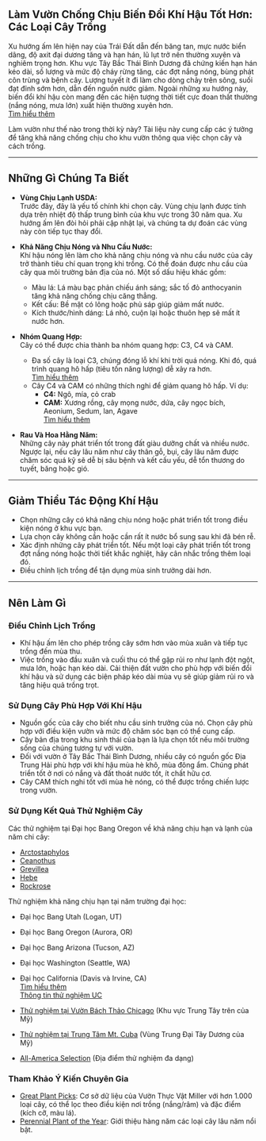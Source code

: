 ## Làm Vườn Chống Chịu Biến Đổi Khí Hậu Tốt Hơn: Các Loại Cây Trồng

Xu hướng ấm lên hiện nay của Trái Đất dẫn đến băng tan, mực nước biển dâng, độ axit đại dương tăng và hạn hán, lũ lụt trở nên thường xuyên và nghiêm trọng hơn. Khu vực Tây Bắc Thái Bình Dương đã chứng kiến hạn hán kéo dài, số lượng và mức độ cháy rừng tăng, các đợt nắng nóng, bùng phát côn trùng và bệnh cây. Lượng tuyết ít đi làm cho dòng chảy trên sông, suối đạt đỉnh sớm hơn, dẫn đến nguồn nước giảm. Ngoài những xu hướng này, biến đổi khí hậu còn mang đến các hiện tượng thời tiết cực đoan thất thường (nắng nóng, mưa lớn) xuất hiện thường xuyên hơn.  
[Tìm hiểu thêm](https://blogs.oregonstate.edu/occri/oregon-climate-assessments/)

Làm vườn như thế nào trong thời kỳ này? Tài liệu này cung cấp các ý tưởng để tăng khả năng chống chịu cho khu vườn thông qua việc chọn cây và cách trồng.

---

## Những Gì Chúng Ta Biết

- **Vùng Chịu Lạnh USDA:**  
  Trước đây, đây là yếu tố chính khi chọn cây. Vùng chịu lạnh được tính dựa trên nhiệt độ thấp trung bình của khu vực trong 30 năm qua. Xu hướng ấm lên đòi hỏi phải cập nhật lại, và chúng ta dự đoán các vùng này còn tiếp tục thay đổi.

- **Khả Năng Chịu Nóng và Nhu Cầu Nước:**  
  Khí hậu nóng lên làm cho khả năng chịu nóng và nhu cầu nước của cây trở thành tiêu chí quan trọng khi trồng. Có thể đoán được nhu cầu của cây qua môi trường bản địa của nó. Một số dấu hiệu khác gồm:  
  - Màu lá: Lá màu bạc phản chiếu ánh sáng; sắc tố đỏ anthocyanin tăng khả năng chống chịu căng thẳng.  
  - Kết cấu: Bề mặt có lông hoặc phủ sáp giúp giảm mất nước.  
  - Kích thước/hình dáng: Lá nhỏ, cuộn lại hoặc thuôn hẹp sẽ mất ít nước hơn.

- **Nhóm Quang Hợp:**  
  Cây có thể được chia thành ba nhóm quang hợp: C3, C4 và CAM.  
  - Đa số cây là loại C3, chúng đóng lỗ khí khi trời quá nóng. Khi đó, quá trình quang hô hấp (tiêu tốn năng lượng) dễ xảy ra hơn.  
    [Tìm hiểu thêm](https://ripe.illinois.edu/blog/difference-between-c3-and-c4-plants)  
  - Cây C4 và CAM có những thích nghi để giảm quang hô hấp. Ví dụ:  
    - **C4:** Ngô, mía, cỏ crab  
    - **CAM:** Xương rồng, cây mọng nước, dứa, cây ngọc bích, Aeonium, Sedum, lan, Agave  
    [Tìm hiểu thêm](https://askabiologist.asu.edu/cam-plants)

- **Rau Và Hoa Hằng Năm:**  
  Những cây này phát triển tốt trong đất giàu dưỡng chất và nhiều nước. Ngược lại, nếu cây lâu năm như cây thân gỗ, bụi, cây lâu năm được chăm sóc quá kỹ sẽ dễ bị sâu bệnh và kết cấu yếu, dễ tổn thương do tuyết, băng hoặc gió.

---

## Giảm Thiểu Tác Động Khí Hậu

- Chọn những cây có khả năng chịu nóng hoặc phát triển tốt trong điều kiện nóng ở khu vực bạn.
- Lựa chọn cây không cần hoặc cần rất ít nước bổ sung sau khi đã bén rễ.
- Xác định những cây phát triển tốt. Nếu một loại cây phát triển tốt trong đợt nắng nóng hoặc thời tiết khắc nghiệt, hãy cân nhắc trồng thêm loại đó.
- Điều chỉnh lịch trồng để tận dụng mùa sinh trưởng dài hơn.

---

## Nên Làm Gì

### Điều Chỉnh Lịch Trồng

- Khí hậu ấm lên cho phép trồng cây sớm hơn vào mùa xuân và tiếp tục trồng đến mùa thu.
- Việc trồng vào đầu xuân và cuối thu có thể gặp rủi ro như lạnh đột ngột, mưa lớn, hoặc hạn kéo dài. Cải thiện đất vườn cho phù hợp với biến đổi khí hậu và sử dụng các biện pháp kéo dài mùa vụ sẽ giúp giảm rủi ro và tăng hiệu quả trồng trọt.

### Sử Dụng Cây Phù Hợp Với Khí Hậu

- Nguồn gốc của cây cho biết nhu cầu sinh trưởng của nó. Chọn cây phù hợp với điều kiện vườn và mức độ chăm sóc bạn có thể cung cấp.
- Cây bản địa trong khu sinh thái của bạn là lựa chọn tốt nếu môi trường sống của chúng tương tự với vườn.
- Đối với vườn ở Tây Bắc Thái Bình Dương, nhiều cây có nguồn gốc Địa Trung Hải phù hợp với khí hậu mùa hè khô, mùa đông ẩm. Chúng phát triển tốt ở nơi có nắng và đất thoát nước tốt, ít chất hữu cơ.
- Cây CAM thích nghi tốt với mùa hè nóng, có thể được trồng chiến lược trong vườn.

### Sử Dụng Kết Quả Thử Nghiệm Cây


Các thử nghiệm tại Đại học Bang Oregon về khả năng chịu hạn và lạnh của năm chi cây:

- [Arctostaphylos](https://agsci.oregonstate.edu/arctostaphylos-manzanita-evaluation-western-oregon)
- [Ceanothus](https://agsci.oregonstate.edu/ceanothus-evaluation-landscapes-western-oregon)
- [Grevillea](https://agsci.oregonstate.edu/evaluating-grevillea-western-oregon)
- [Hebe](https://agsci.oregonstate.edu/hebe-landscape-evaluation)
- [Rockrose](https://agsci.oregonstate.edu/rockrose-cistus-spp-and-halimium-spp-evaluation-western-oregon)


Thử nghiệm khả năng chịu hạn tại năm trường đại học:

- Đại học Bang Utah (Logan, UT)
- Đại học Bang Oregon (Aurora, OR)
- Đại học Bang Arizona (Tucson, AZ)
- Đại học Washington (Seattle, WA)
- Đại học California (Davis và Irvine, CA)  
  [Tìm hiểu thêm](https://botanicgardens.uw.edu/science-conservation/climate-ready-plants/)  
  [Thông tin thử nghiệm UC](https://ucanr.edu/sites/UCLPIT/)


- [Thử nghiệm tại Vườn Bách Thảo Chicago](https://my.chicagobotanic.org/category/science_conservation/plant_evaluation/) (Khu vực Trung Tây trên của Mỹ)
- [Thử nghiệm tại Trung Tâm Mt. Cuba](https://mtcubacenter.org/research/trial-garden/) (Vùng Trung Đại Tây Dương của Mỹ)
- [All-America Selection](https://all-americaselections.org/about-aas-winners/) (Địa điểm thử nghiệm đa dạng)

### Tham Khảo Ý Kiến Chuyên Gia

- [Great Plant Picks](https://greatplantpicks.org/): Cơ sở dữ liệu của Vườn Thực Vật Miller với hơn 1.000 loại cây, có thể lọc theo điều kiện nơi trồng (nắng/râm) và đặc điểm (kích cỡ, màu lá).
- [Perennial Plant of the Year](https://perennialplant.org/page/PPOY): Giới thiệu hàng năm các loại cây lâu năm nổi bật.
